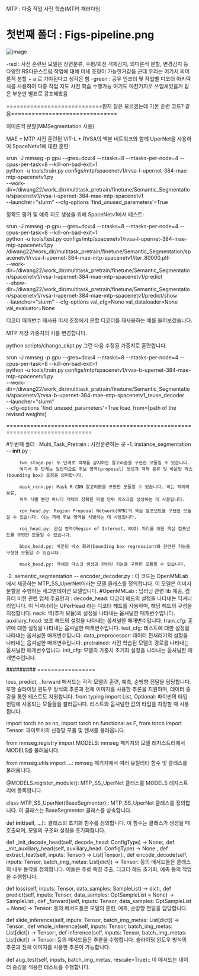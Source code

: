  MTP : 다중 작업 사전 학습(MTP) 패러다임

# 첫번째 폴더 : Figs-pipeline.png
![image](https://github.com/hnk1203/study/assets/82886506/51e5971e-5ef4-4b0c-ab6b-7ba2051e09f6)


-red : 사전 훈련된 모델은 장면분류, 수평/회전 객체감지, 의미론적 분할, 변경감지 등 다양한 RS다운스트림 작업에 대해 미세 조정이 가능한거같음
       근데 우리는 여기서 의미론적 분할 + a 로 가야된다고 생각은 함
-green : 공유 인코더 및 작업별 디코더 아키텍처를 사용하여 다중 작업 지도 사전 학습 수행가능
         여기도 마찬가지로 쓰임새있을거 같은 부분만 별표로 강조해봤음


============================뭔지 잘은 모르겠는데 기본 훈련 코드? 같음===============================

의미론적 분할(MMSegmentation 사용)

MAE + MTP 사전 훈련된 ViT-L + RVSA의 백본 네트워크와 함께 UperNet을 사용하여 SpaceNetv1에 대한 훈련:

srun -J mmseg -p gpu --gres=dcu:4 --ntasks=8 --ntasks-per-node=4 --cpus-per-task=8 --kill-on-bad-exit=1 \
python -u tools/train.py configs/mtp/spacenetv1/rvsa-l-upernet-384-mae-mtp-spacenetv1.py \
--work-dir=/diwang22/work_dir/multitask_pretrain/finetune/Semantic_Segmentation/spacenetv1/rvsa-l-upernet-384-mae-mtp-spacenetv1 \
--launcher="slurm" --cfg-options 'find_unused_parameters'=True


정확도 평가 및 예측 지도 생성을 위해 SpaceNetv1에서 테스트:

srun -J mmseg -p gpu --gres=dcu:4 --ntasks=8 --ntasks-per-node=4 --cpus-per-task=8 --kill-on-bad-exit=1 \
python -u tools/test.py configs/mtp/spacenetv1/rvsa-l-upernet-384-mae-mtp-spacenetv1.py \
/diwang22/work_dir/multitask_pretrain/finetune/Semantic_Segmentation/spacenetv1/rvsa-l-upernet-384-mae-mtp-spacenetv1/iter_80000.pth \
--work-dir=/diwang22/work_dir/multitask_pretrain/finetune/Semantic_Segmentation/spacenetv1/rvsa-l-upernet-384-mae-mtp-spacenetv1/predict \
--show-dir=/diwang22/work_dir/multitask_pretrain/finetune/Semantic_Segmentation/spacenetv1/rvsa-l-upernet-384-mae-mtp-spacenetv1/predict/show \
--launcher="slurm" --cfg-options val_cfg=None val_dataloader=None val_evaluator=None

디코더 매개변수 재사용
미세 조정에서 분할 디코더를 재사용하는 예를 들어보겠습니다.

MTP 저장 가중치의 키를 변경합니다.

python scripts/change_ckpt.py
그런 다음 수정된 가중치로 훈련합니다.

srun -J mmseg -p gpu --gres=dcu:4 --ntasks=8 --ntasks-per-node=4 --cpus-per-task=8 --kill-on-bad-exit=1 \
python -u tools/train.py configs/mtp/spacenetv1/rvsa-b-upernet-384-mae-mtp-spacenetv1.py \
--work-dir=/diwang22/work_dir/multitask_pretrain/finetune/Semantic_Segmentation/spacenetv1/rvsa-b-upernet-384-mae-mtp-spacenetv1_reuse_decoder \
--launcher="slurm" \
--cfg-options 'find_unused_parameters'=True load_from=[path of the revised weights]

===============================================================================


#두번째 폴더 : Multi_Task_Pretrain : 사전훈련하는 곳
-1. instance_segmentation
-- __init__.py : 

         two_stage.py: 두 단계로 객체를 감지하는 알고리즘을 구현한 모듈일 수 있습니다.
         여기서 두 단계는 일반적으로 후보 영역(proposal) 생성과 객체 분류 및 바운딩 박스(bounding box) 조정을 의미합니다.
         
         mask_rcnn.py: Mask R-CNN 알고리즘을 구현한 모듈일 수 있습니다. 이는 객체의 분류, 
         위치 식별 뿐만 아니라 객체의 정확한 픽셀 단위 마스크를 생성하는 데 사용됩니다.
         
         rpn_head.py: Region Proposal Network(RPN)의 핵심 컴포넌트를 구현한 모듈일 수 있습니다. 이는 객체 후보 영역을 식별하는 데 사용됩니다.
         
         roi_head.py: 관심 영역(Region of Interest, ROI) 처리를 위한 핵심 컴포넌트를 구현한 모듈일 수 있습니다.
         
         bbox_head.py: 바운딩 박스 회귀(bounding box regression)와 관련된 기능을 구현한 모듈일 수 있습니다.
         
         mask_head.py: 객체의 마스크 생성과 관련된 기능을 구현한 모듈일 수 있습니다.


-2. semantic_segmentation
-- encoder_decoder.py : 이 코드는 OpenMMLab에서 제공하는 MTP_SS_UperNet이라는 모델 클래스를 정의합니다. 이 모델은 이미지 분할을 수행하는 세그멘테이션 모델입니다.
         #OpenMMLab : 딥러닝 관련 lib 제공, 컴퓨터 비전 관련 업체
         주요인자 :
              decode_head: 디코더 헤드의 설정을 나타내는 딕셔너리입니다. 이 딕셔너리는 UPerHead 라는 디코더 헤드를 사용하며, 해당 헤드의 구성을 지정합니다.
              neck: 넥(추가 모듈)의 설정을 나타내는 옵셔널한 매개변수입니다.
              auxiliary_head: 보조 헤드의 설정을 나타내는 옵셔널한 매개변수입니다.
              train_cfg: 훈련에 대한 설정을 나타내는 옵셔널한 매개변수입니다.
              test_cfg: 테스트에 대한 설정을 나타내는 옵셔널한 매개변수입니다.
              data_preprocessor: 데이터 전처리기의 설정을 나타내는 옵셔널한 매개변수입니다.
              pretrained: 사전 학습된 모델의 경로를 나타내는 옵셔널한 매개변수입니다.
              init_cfg: 모델의 가중치 초기화 설정을 나타내는 옵셔널한 매개변수입니다.

         
######### =================

loss, predict, _forward 메서드는 각각 모델의 훈련, 예측, 순방향 전달을 담당합니다. 또한 슬라이딩 윈도우 방식의 추론과 전체 이미지를 사용한 추론을 지원하며, 데이터 증강을 통한 테스트도 지원합니다.
from typing import List, Optional: 파이썬의 타입 힌팅에 사용되는 모듈들을 불러옵니다. 리스트와 옵셔널한 값의 타입을 지정할 때 사용됩니다.

import torch.nn as nn, import torch.nn.functional as F, from torch import Tensor: 파이토치의 신경망 모듈 및 텐서를 불러옵니다.

from mmseg.registry import MODELS: mmseg 패키지의 모델 레지스트리에서 MODELS를 불러옵니다.

from mmseg.utils import ...: mmseg 패키지에서 여러 유틸리티 함수 및 클래스를 불러옵니다.

@MODELS.register_module(): MTP_SS_UperNet 클래스를 MODELS 레지스트리에 등록합니다.

class MTP_SS_UperNet(BaseSegmentor):: MTP_SS_UperNet 클래스를 정의합니다. 이 클래스는 BaseSegmentor 클래스를 상속합니다.

def __init__(self, ...):: 클래스의 초기화 함수를 정의합니다. 이 함수는 클래스가 생성될 때 호출되며, 모델의 구조와 설정을 초기화합니다.

def _init_decode_head(self, decode_head: ConfigType) -> None:, def _init_auxiliary_head(self, auxiliary_head: ConfigType) -> None:, def extract_feat(self, inputs: Tensor) -> List[Tensor]:, def encode_decode(self, inputs: Tensor, batch_img_metas: List[dict]) -> Tensor: 등의 메서드들은 클래스의 내부 동작을 정의합니다. 이들은 주로 특징 추출, 디코더 헤드 초기화, 예측 등의 작업을 수행합니다.

def loss(self, inputs: Tensor, data_samples: SampleList) -> dict:, def predict(self, inputs: Tensor, data_samples: OptSampleList = None) -> SampleList:, def _forward(self, inputs: Tensor, data_samples: OptSampleList = None) -> Tensor: 등의 메서드들은 모델의 훈련, 예측, 순방향 전달을 담당합니다.

def slide_inference(self, inputs: Tensor, batch_img_metas: List[dict]) -> Tensor:, def whole_inference(self, inputs: Tensor, batch_img_metas: List[dict]) -> Tensor:, def inference(self, inputs: Tensor, batch_img_metas: List[dict]) -> Tensor: 등의 메서드들은 추론을 수행합니다. 슬라이딩 윈도우 방식의 추론과 전체 이미지를 사용한 추론이 가능합니다.

def aug_test(self, inputs, batch_img_metas, rescale=True):: 이 메서드는 데이터 증강을 적용한 테스트를 수행합니다.
